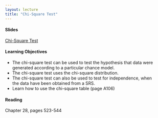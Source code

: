 ```yaml
---
layout: lecture
title: "Chi-Square Test"
---
```


<h4>
	<span class="fa fa-picture-o fa-lg main-list-item-icon"></span>
	Slides
</h4>

<a href="https://docs.google.com/presentation/d/1UWF2cDbFkFunYhk6UQx6sDCMY-cMJV_iDiWwMIf495Y/pub?start=false&loop=false&delayms=3000" target="_blank">Chi-Square Test</a>


<h4>
	<span class="fa fa-graduation-cap fa-lg main-list-item-icon"></span>
	Learning Objectives
</h4>

- The chi-square test can be used to test the hypothesis that data
were generated according to a particular chance model.
- The chi-square test uses the chi-square distribution.
- The chi-square test can also be used to test for independence, when
the data have been obtained from a SRS.
- Learn how to use the chi-square table (page A106)


<h4>
	<span class="fa fa-book fa-lg main-list-item-icon"></span>
	Reading
</h4>

Chapter 28, pages 523-544

